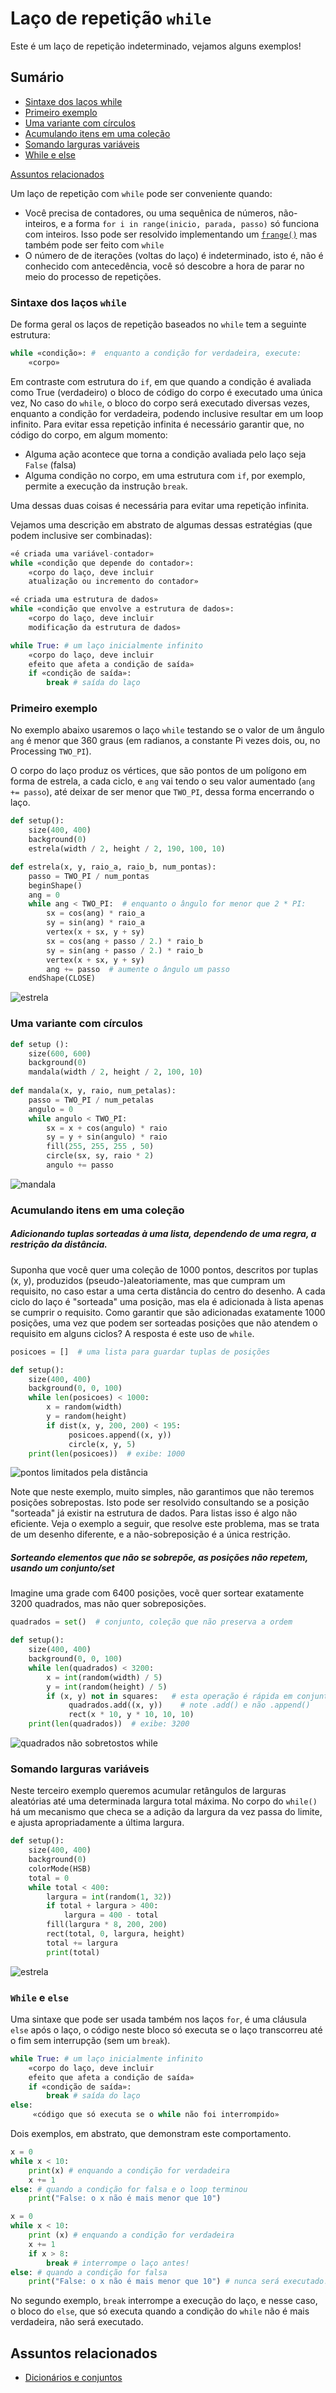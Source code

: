 # Laço de repetição `while`
Este é um laço de repetição indeterminado, vejamos alguns exemplos!

## Sumário

- [Sintaxe dos laços while](#sintaxe-dos-laços-while)
- [Primeiro exemplo](#primeiro-exemplo)
- [Uma variante com círculos](#uma-variante-com-círculos)
- [Acumulando itens em uma coleção](#acumulando-itens-em-uma-coleção)
- [Somando larguras variáveis](#somando-larguras-variáveis)
- [While e else](#while-e-else)

[Assuntos relacionados](#assuntos-relacionados)

Um laço de repetição com `while` pode ser conveniente quando:

- Você precisa de contadores, ou uma sequênica de números, não-inteiros, e a forma `for i in range(inicio, parada, passo)` só funciona com inteiros. Isso pode ser resolvido implementando um [`frange()`](java_para_python.md#implementando-um-range-com-passos-não-inteiros) mas também pode ser feito com `while`
- O número de de iterações (voltas do laço) é indeterminado, isto é, não é conhecido com antecedência, você só descobre a hora de parar no meio do processo de repetições.

### Sintaxe dos laços `while`

De forma geral os laços de repetição baseados no `while` tem a seguinte estrutura: 

```python 
while «condição»: #  enquanto a condição for verdadeira, execute:
    «corpo» 
```
Em contraste com estrutura do `if`, em que quando a condição é avaliada como True (verdadeiro) o bloco de código do corpo é executado uma única vez, No caso do `while`, o bloco do corpo será executado diversas vezes, enquanto a condição for verdadeira, podendo inclusive resultar em um loop infinito. Para evitar essa repetição infinita é necessário garantir que, no código do corpo, em algum momento:

- Alguma ação acontece que torna a condição avaliada pelo laço seja `False` (falsa)
- Alguma condição no corpo, em uma estrutura com `if`, por exemplo, permite a execução da instrução `break`. 
 
Uma dessas duas coisas é necessária para evitar uma repetição infinita.

Vejamos uma descrição em abstrato de algumas dessas estratégias (que podem inclusive ser combinadas):

```python
«é criada uma variável-contador» 
while «condição que depende do contador»:
    «corpo do laço, deve incluir 
    atualização ou incremento do contador»     
```

```python
«é criada uma estrutura de dados» 
while «condição que envolve a estrutura de dados»:
    «corpo do laço, deve incluir
    modificação da estrutura de dados»      
```

```python
while True: # um laço inicialmente infinito
    «corpo do laço, deve incluir
    efeito que afeta a condição de saída»
    if «condição de saída»:
        break # saída do laço    
```

### Primeiro exemplo

No exemplo abaixo usaremos o laço `while` testando se o valor de um ângulo `ang` é menor que 360 graus (em radianos, a constante Pi vezes dois, ou, no Processing `TWO_PI`). 

O corpo do laço produz os vértices, que são pontos de um polígono em forma de estrela, a cada ciclo, e `ang` vai tendo o seu valor aumentado (`ang += passo`), até deixar de ser menor que `TWO_PI`, dessa forma encerrando o laço.

```python
def setup():
    size(400, 400)
    background(0)
    estrela(width / 2, height / 2, 190, 100, 10)

def estrela(x, y, raio_a, raio_b, num_pontas):
    passo = TWO_PI / num_pontas
    beginShape()
    ang = 0
    while ang < TWO_PI:  # enquanto o ângulo for menor que 2 * PI:
        sx = cos(ang) * raio_a
        sy = sin(ang) * raio_a
        vertex(x + sx, y + sy)
        sx = cos(ang + passo / 2.) * raio_b
        sy = sin(ang + passo / 2.) * raio_b
        vertex(x + sx, y + sy)
        ang += passo  # aumente o ângulo um passo
    endShape(CLOSE)
```

![estrela](assets/estrela.png)

### Uma variante com círculos

```python
def setup ():
    size(600, 600)
    background(0)
    mandala(width / 2, height / 2, 100, 10)
   
def mandala(x, y, raio, num_petalas): 
    passo = TWO_PI / num_petalas
    angulo = 0
    while angulo < TWO_PI:
        sx = x + cos(angulo) * raio
        sy = y + sin(angulo) * raio
        fill(255, 255, 255 , 50)
        circle(sx, sy, raio * 2)
        angulo += passo
```

![mandala](https://user-images.githubusercontent.com/3694604/117585995-e3c3df80-b0eb-11eb-9f13-0a6ae1660408.png)

### Acumulando itens em uma coleção

##### Adicionando tuplas sorteadas à uma lista, dependendo de uma regra, a restrição da distância.

Suponha que você quer uma coleção de 1000 pontos, descritos por tuplas (x, y), produzidos (pseudo-)aleatoriamente, mas que cumpram um requisito, no caso estar a uma certa distância do centro do desenho. A cada ciclo do laço é "sorteada" uma posição, mas ela é adicionada à lista apenas se cumprir o requisito. Como garantir que são adicionadas exatamente 1000 posições, uma vez que podem ser sorteadas posições que não atendem o requisito em alguns ciclos? A resposta é este uso de `while`.

```python
posicoes = []  # uma lista para guardar tuplas de posições

def setup():
    size(400, 400)
    background(0, 0, 100)
    while len(posicoes) < 1000:
        x = random(width)
        y = random(height)
        if dist(x, y, 200, 200) < 195: 
             posicoes.append((x, y))   
             circle(x, y, 5)
    print(len(posicoes))  # exibe: 1000
```
![pontos limitados pela distância](assets/while_distancia.png)

Note que neste exemplo, muito simples, não garantimos que não teremos posições sobrepostas. Isto pode ser resolvido consultando se a posição "sorteada" já existir na estrutura de dados. Para listas isso é algo não eficiente. Veja o exemplo a seguir, que resolve este problema, mas se trata de um desenho diferente, e a não-sobreposição é a única restrição.

##### Sorteando elementos que não se sobrepõe, as posições não repetem, usando um conjunto/set

Imagine uma grade com 6400 posições, vocẽ quer sortear exatamente 3200 quadrados, mas não quer sobreposições.

```python
quadrados = set()  # conjunto, coleção que não preserva a ordem

def setup():
    size(400, 400)
    background(0, 0, 100)
    while len(quadrados) < 3200:
        x = int(random(width) / 5)
        y = int(random(height) / 5)
        if (x, y) not in squares:   # esta operação é rápida em conjuntos
             quadrados.add((x, y))    # note .add() e não .append()
             rect(x * 10, y * 10, 10, 10)
    print(len(quadrados))  # exibe: 3200
```

![quadrados não sobretostos while](assets/while_set.png)

### Somando larguras variáveis

Neste terceiro exemplo queremos acumular retângulos de larguras aleatórias até uma determinada largura total máxima. No corpo do `while()`
há um mecanismo que checa se a adição da largura da vez passa do limite, e ajusta apropriadamente a última largura.

```python
def setup():
    size(400, 400)
    background(0)
    colorMode(HSB)
    total = 0
    while total < 400:
        largura = int(random(1, 32))
        if total + largura > 400:
            largura = 400 - total
        fill(largura * 8, 200, 200)
        rect(total, 0, largura, height)
        total += largura
        print(total)
```

![estrela](assets/while_add.png)

### `While` e `else` 

Uma sintaxe que pode ser usada também nos laços `for`, é uma cláusula `else` após o laço, o código neste bloco só executa se o laço transcorreu até o fim sem interrupção (sem um `break`).

```python
while True: # um laço inicialmente infinito
    «corpo do laço, deve incluir
    efeito que afeta a condição de saída»
    if «condição de saída»:
        break # saída do laço    
else:
     «código que só executa se o while não foi interrompido»
```

Dois exemplos, em abstrato, que demonstram este comportamento.

```python
x = 0
while x < 10:
    print(x) # enquando a condição for verdadeira
    x += 1
else: # quando a condição for falsa e o loop terminou
    print("False: o x não é mais menor que 10")

x = 0
while x < 10:
    print (x) # enquando a condição for verdadeira
    x += 1
    if x > 8:
        break # interrompe o laço antes!
else: # quando a condição for falsa
    print("False: o x não é mais menor que 10") # nunca será executado!
```

No segundo exemplo, `break` interrompe a execução do laço, e nesse caso, o bloco do `else`, que só executa quando a condição do `while` não é mais verdadeira, não será executado.

## Assuntos relacionados

- [Dicionários e conjuntos](dicionarios.md)

